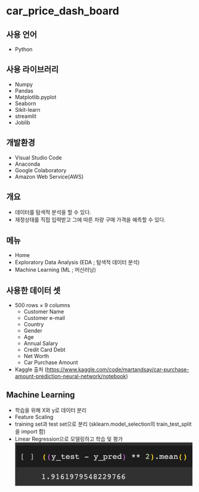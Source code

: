 # car_price_dash_board

## 사용 언어
- Python

## 사용 라이브러리
- Numpy
- Pandas
- Matplotlib.pyplot
- Seaborn
- Sikit-learn
- streamlit
- Joblib

## 개발환경
- Visual Studio Code
- Anaconda
- Google Colaboratory
- Amazon Web Service(AWS)

## 개요
- 데이터를 탐색적 분석을 할 수 있다.
- 재정상태를 직접 입력받고 그에 따른 차량 구매 가격을 예측할 수 있다.

## 메뉴
- Home
- Exploratory Data Analysis (EDA ; 탐색적 데이터 분석)
- Machine Learning (ML ; 머신러닝)

## 사용한 데이터 셋
- 500 rows × 9 columns
    - Customer Name
    - Customer e-mail
    - Country
    - Gender
    - Age
    - Annual Salary
    - Credit Card Debt
    - Net Worth
    - Car Purchase Amount
- Kaggle 출처  (https://www.kaggle.com/code/martandsay/car-purchase-amount-prediction-neural-network/notebook)

## Machine Learning 
- 학습을 위해 X와 y로 데이터 분리
- Feature Scaling
- training set과 test set으로 분리  (sklearn.model_selection의 train_test_split을 import 함)
- Linear Regression으로 모델링하고 학습 및 평가
![screenshot](https://github.com/yongminjo/car_price_dash_board/blob/main/data/model.png?raw=true)
